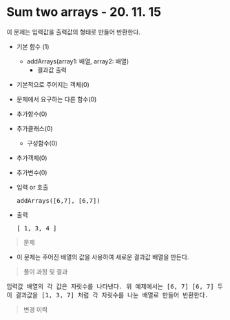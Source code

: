 # Sum two arrays - 20. 11. 15

이 문제는 입력값을 출력값의 형태로 만들어 반환한다.

- 기본 함수 (1)
  - addArrays(array1: 배열, array2: 배열)
    - 결과값 출력
- 기본적으로 주어지는 객체(0)
- 문제에서 요구하는 다른 함수(0)
- 추가함수(0)
- 추가클래스(0)
  - 구성함수(0)
- 추가객체(0)
- 추가변수(0)

- 입력 or 호출
  <pre>addArrays([6,7], [6,7])</pre>
 
- 출력
  <pre>[ 1, 3, 4 ]</pre>

> 문제
  - 이 문제는 주어진 배열의 값을 사용하여 새로운 결과값 배열을 만든다.

> 풀이 과정 및 결과
<pre>
입력값 배열의 각 값은 자릿수를 나타낸다. 위 예제에서는 [6, 7] [6, 7] 두 개의 배열을 사용하는데 실질적으로 더할 값은 67+67이 되어서 결과값은 137이다.
이 결과값을 [1, 3, 7] 처럼 각 자릿수를 나눈 배열로 만들어 반환한다.
</pre>

>변경 이력
<pre>
</pre>